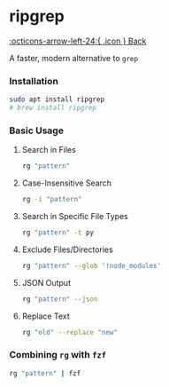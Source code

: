 # ripgrep

 [:octicons-arrow-left-24:{ .icon } Back](index.md)

A faster, modern alternative to `grep`

### Installation

````bash
sudo apt install ripgrep
# brew install ripgrep
````

### Basic Usage

1. Search in Files

   ````bash
   rg "pattern"
   ````

2. Case-Insensitive Search

   ````bash
   rg -i "pattern"
   ````

3. Search in Specific File Types

   ````bash
   rg "pattern" -t py
   ````

4. Exclude Files/Directories

   ````bash
   rg "pattern" --glob '!node_modules'
   ````

5. JSON Output

   ````bash
   rg "pattern" --json
   ````

6. Replace Text

   ````bash
   rg "old" --replace "new"
   ````

### Combining `rg` with `fzf`

````bash
rg "pattern" | fzf
````

